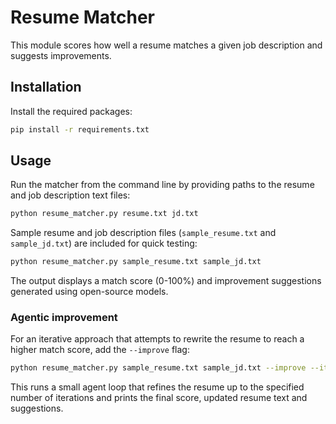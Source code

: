 # Resume Matcher

This module scores how well a resume matches a given job description and suggests improvements.

## Installation

Install the required packages:

```bash
pip install -r requirements.txt
```

## Usage

Run the matcher from the command line by providing paths to the resume and job description text files:

```bash
python resume_matcher.py resume.txt jd.txt
```

Sample resume and job description files (`sample_resume.txt` and `sample_jd.txt`)
are included for quick testing:

```bash
python resume_matcher.py sample_resume.txt sample_jd.txt
```

The output displays a match score (0-100%) and improvement suggestions generated using open-source models.

### Agentic improvement

For an iterative approach that attempts to rewrite the resume to reach a higher match score, add the `--improve` flag:

```bash
python resume_matcher.py sample_resume.txt sample_jd.txt --improve --iterations 3
```

This runs a small agent loop that refines the resume up to the specified number of iterations and prints the final score, updated resume text and suggestions.
